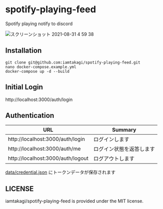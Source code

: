 # spotify-playing-feed

Spotify playing notify to discord

![スクリーンショット 2021-08-31 4 59 38](https://user-images.githubusercontent.com/46530214/131397917-d1d89bde-201c-479a-8ad6-8aa8a41098f1.png)


## Installation

```
git clone git@github.com:iamtakagi/spotify-playing-feed.git
nano docker-compose.example.yml
docker-compose up -d --build
```

## Initial Login

http://localhost:3000/auth/login

## Authentication

| URL                               | Summary                  |
| --------------------------------- | ------------------------ |
| http://localhost:3000/auth/login  | ログインします           |
| http://localhost:3000/auth/me     | ログイン状態を返答します |
| http://localhost:3000/auth/logout | ログアウトします         |

[data/credential.json](data/credential.json) にトークンデータが保存されます

## LICENSE

iamtakagi/spotify-playing-feed is provided under the MIT license.

